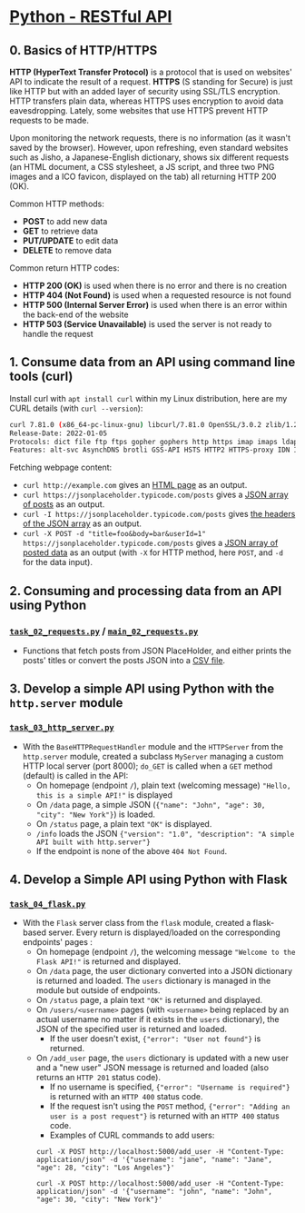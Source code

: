 # [Python - RESTful API](https://intranet.hbtn.io/projects/3111)

## 0. Basics of HTTP/HTTPS
**HTTP (HyperText Transfer Protocol)** is a protocol that is used on websites' API to indicate the result of a request. **HTTPS** (S standing for Secure) is just like HTTP but with an added layer of security using SSL/TLS encryption. HTTP transfers plain data, whereas HTTPS uses encryption to avoid data eavesdropping. Lately, some websites that use HTTPS prevent HTTP requests to be made.

Upon monitoring the network requests, there is no information (as it wasn't saved by the browser). However, upon refreshing, even standard websites such as Jisho, a Japanese-English dictionary, shows six different requests (an HTML document, a CSS stylesheet, a JS script, and three two PNG images and a ICO favicon, displayed on the tab) all returning HTTP 200 (OK).

Common HTTP methods:
- **POST** to add new data
- **GET** to retrieve data
- **PUT/UPDATE** to edit data
- **DELETE** to remove data

Common return HTTP codes:
- **HTTP 200 (OK)** is used when there is no error and there is no creation
- **HTTP 404 (Not Found)** is used when a requested resource is not found
- **HTTP 500 (Internal Server Error)** is used when there is an error within the back-end of the website
- **HTTP 503 (Service Unavailable)** is used the server is not ready to handle the request

## 1. Consume data from an API using command line tools (curl)
Install curl with `apt install curl` within my Linux distribution, here are my CURL details (with `curl --version`):
```bash
curl 7.81.0 (x86_64-pc-linux-gnu) libcurl/7.81.0 OpenSSL/3.0.2 zlib/1.2.11 brotli/1.0.9 zstd/1.4.8 libidn2/2.3.2 libpsl/0.21.0 (+libidn2/2.3.2) libssh/0.9.6/openssl/zlib nghttp2/1.43.0 librtmp/2.3 OpenLDAP/2.5.18
Release-Date: 2022-01-05
Protocols: dict file ftp ftps gopher gophers http https imap imaps ldap ldaps mqtt pop3 pop3s rtmp rtsp scp sftp smb smbs smtp smtps telnet tftp 
Features: alt-svc AsynchDNS brotli GSS-API HSTS HTTP2 HTTPS-proxy IDN IPv6 Kerberos Largefile libz NTLM NTLM_WB PSL SPNEGO SSL TLS-SRP UnixSockets zstd
```

Fetching webpage content:
* `curl http://example.com` gives an [HTML page](example.com.html) as an output.
* `curl https://jsonplaceholder.typicode.com/posts` gives a [JSON array of posts](posts.json) as an output.
* `curl -I https://jsonplaceholder.typicode.com/posts` gives [the headers of the JSON array](posts-i.txt) as an output. 
* `curl -X POST -d "title=foo&body=bar&userId=1" https://jsonplaceholder.typicode.com/posts` gives a [JSON array of posted data](foobar.json) as an output (with `-X` for HTTP method, here `POST`, and `-d` for the data input).

## 2. Consuming and processing data from an API using Python
### [`task_02_requests.py`](task_02_requests.py) / [`main_02_requests.py`](main_02_requests.py)
* Functions that fetch posts from JSON PlaceHolder, and either prints the posts' titles or convert the posts JSON into a [CSV file](posts.csv).

## 3. Develop a simple API using Python with the `http.server` module
### [`task_03_http_server.py`](task_03_http_server.py)
* With the `BaseHTTPRequestHandler` module and the `HTTPServer` from the `http.server` module, created a subclass `MyServer` managing a custom HTTP local server (port 8000); `do_GET` is called when a `GET` method (default) is called in the API:
    * On homepage (endpoint `/`), plain text (welcoming message) `"Hello, this is a simple API!"` is displayed
    * On `/data` page, a simple JSON (`{"name": "John", "age": 30, "city": "New York"}`) is loaded.
    * On `/status` page, a plain text `"OK"` is displayed.
    * `/info` loads the JSON `{"version": "1.0", "description": "A simple API built with http.server"}`
    * If the endpoint is none of the above `404 Not Found`.

## 4. Develop a Simple API using Python with Flask
### [`task_04_flask.py`](task_04_flask.py)
* With the `Flask` server class from the `flask` module, created a flask-based server. Every return is displayed/loaded on the corresponding endpoints' pages :
    * On homepage (endpoint `/`), the welcoming message `"Welcome to the Flask API!"` is returned and displayed.
    * On `/data` page, the user dictionary converted into a JSON dictionary is returned and loaded. The `users` dictionary is managed in the module but outside of endpoints.
    * On `/status` page, a plain text `"OK"` is returned and displayed.
    * On `/users/<username>` pages (with `<username>` being replaced by an actual username no matter if it exists in the `users` dictionary), the JSON of the specified user is returned and loaded.
        * If the user doesn't exist, `{"error": "User not found"}` is returned.
    * On `/add_user` page, the `users` dictionary is updated with a new user and a "new user" JSON message is returned and loaded (also returns an `HTTP 201` status code).
        * If no username is specified, `{"error": "Username is required"}` is returned with an `HTTP 400` status code.
        * If the request isn't using the `POST` method,   `{"error": "Adding an user is a post request"}` is returned with an `HTTP 400` status code.
        * Examples of CURL commands to add users:
        ```
        curl -X POST http://localhost:5000/add_user -H "Content-Type: application/json" -d '{"username": "jane", "name": "Jane", "age": 28, "city": "Los Angeles"}'
        ```
        ```
        curl -X POST http://localhost:5000/add_user -H "Content-Type: application/json" -d '{"username": "john", "name": "John", "age": 30, "city": "New York"}'
        ```
